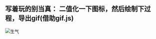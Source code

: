 ## 写着玩的别当真： 二值化一下图标，然后绘制下过程，导出gif(借助gif.js)
![生气](https://user-images.githubusercontent.com/25607773/120191405-77e91880-c24c-11eb-9400-ce633e6ce5d5.gif)
